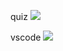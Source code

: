 

quiz
![](Screen%20Shot%202022-09-18%20at%208.30.39%20PM.png)

vscode
![](saifvbhasbcvjuhabsbcvjasvb.png)